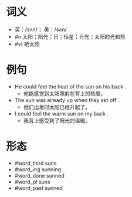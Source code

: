 # 词义
- 英：/sʌn/； 美：/sʌn/
- #n 太阳；阳光；日；恒星；日光；太阳的光和热
- #vt 晒太阳
# 例句
- He could feel the heat of the sun on his back .
	- 他能感觉到太阳照射在背上的热度。
- The sun was already up when they set off .
	- 他们出发时太阳已经升起了。
- I could feel the warm sun on my back .
	- 我背上感受到了阳光的温暖。
# 形态
- #word_third suns
- #word_ing sunning
- #word_done sunned
- #word_pl suns
- #word_past sunned
